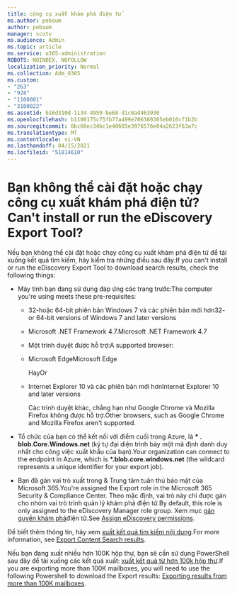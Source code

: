 ```yaml
---
title: công cụ xuất khám phá điện tử
ms.author: pebaum
author: pebaum
manager: scotv
ms.audience: Admin
ms.topic: article
ms.service: o365-administration
ROBOTS: NOINDEX, NOFOLLOW
localization_priority: Normal
ms.collection: Adm_O365
ms.custom:
- "263"
- "928"
- "1100001"
- "3100022"
ms.assetid: b16d310d-1134-4959-be68-d1c0ad463930
ms.openlocfilehash: b1100175c75fb77a499e706380305eb016cf1b2b
ms.sourcegitcommit: 8bc60ec34bc1e40685e3976576e04a2623f63a7c
ms.translationtype: MT
ms.contentlocale: vi-VN
ms.lasthandoff: 04/15/2021
ms.locfileid: "51814610"
---
```

# <a name="cant-install-or-run-the-ediscovery-export-tool"></a><span data-ttu-id="127c8-102">Bạn không thể cài đặt hoặc chạy công cụ xuất khám phá điện tử?</span><span class="sxs-lookup"><span data-stu-id="127c8-102">Can't install or run the eDiscovery Export Tool?</span></span>

<span data-ttu-id="127c8-103">Nếu bạn không thể cài đặt hoặc chạy công cụ xuất khám phá điện tử để tải xuống kết quả tìm kiếm, hãy kiểm tra những điều sau đây:</span><span class="sxs-lookup"><span data-stu-id="127c8-103">If you can't install or run the eDiscovery Export Tool to download search results, check the following things:</span></span>
  
- <span data-ttu-id="127c8-104">Máy tính bạn đang sử dụng đáp ứng các trang trước:</span><span class="sxs-lookup"><span data-stu-id="127c8-104">The computer you're using meets these pre-requisites:</span></span>

  - <span data-ttu-id="127c8-105">32-hoặc 64-bit phiên bản Windows 7 và các phiên bản mới hơn</span><span class="sxs-lookup"><span data-stu-id="127c8-105">32- or 64-bit versions of Windows 7 and later versions</span></span>

  - <span data-ttu-id="127c8-106">Microsoft .NET Framework 4.7.</span><span class="sxs-lookup"><span data-stu-id="127c8-106">Microsoft .NET Framework 4.7</span></span>

  - <span data-ttu-id="127c8-107">Một trình duyệt được hỗ trợ:</span><span class="sxs-lookup"><span data-stu-id="127c8-107">A supported browser:</span></span>

  - <span data-ttu-id="127c8-108">Microsoft Edge</span><span class="sxs-lookup"><span data-stu-id="127c8-108">Microsoft Edge</span></span>

    <span data-ttu-id="127c8-109">Hay</span><span class="sxs-lookup"><span data-stu-id="127c8-109">Or</span></span>

  - <span data-ttu-id="127c8-110">Internet Explorer 10 và các phiên bản mới hơn</span><span class="sxs-lookup"><span data-stu-id="127c8-110">Internet Explorer 10 and later versions</span></span>

    <span data-ttu-id="127c8-111">Các trình duyệt khác, chẳng hạn như Google Chrome và Mozilla Firefox không được hỗ trợ.</span><span class="sxs-lookup"><span data-stu-id="127c8-111">Other browsers, such as Google Chrome and Mozilla Firefox aren't supported.</span></span>

- <span data-ttu-id="127c8-112">Tổ chức của bạn có thể kết nối với điểm cuối trong Azure, là **\* . blob.Core.Windows.net** (ký tự đại diện trình bày một mã định danh duy nhất cho công việc xuất khẩu của bạn).</span><span class="sxs-lookup"><span data-stu-id="127c8-112">Your organization can connect to the endpoint in Azure, which is **\*.blob.core.windows.net** (the wildcard represents a unique identifier for your export job).</span></span>

- <span data-ttu-id="127c8-113">Bạn đã gán vai trò xuất trong &amp; Trung tâm tuân thủ bảo mật của Microsoft 365.</span><span class="sxs-lookup"><span data-stu-id="127c8-113">You're assigned the Export role in the Microsoft 365 Security &amp; Compliance Center.</span></span> <span data-ttu-id="127c8-114">Theo mặc định, vai trò này chỉ được gán cho nhóm vai trò trình quản lý khám phá điện tử.</span><span class="sxs-lookup"><span data-stu-id="127c8-114">By default, this role is only assigned to the eDiscovery Manager role group.</span></span> <span data-ttu-id="127c8-115">Xem mục [gán quyền khám phá](https://docs.microsoft.com/microsoft-365/compliance/assign-ediscovery-permissions)điện tử.</span><span class="sxs-lookup"><span data-stu-id="127c8-115">See [Assign eDiscovery permissions](https://docs.microsoft.com/microsoft-365/compliance/assign-ediscovery-permissions).</span></span>

<span data-ttu-id="127c8-116">Để biết thêm thông tin, hãy xem [xuất kết quả tìm kiếm nội dung](https://docs.microsoft.com/microsoft-365/compliance/export-search-results).</span><span class="sxs-lookup"><span data-stu-id="127c8-116">For more information, see [Export Content Search results](https://docs.microsoft.com/microsoft-365/compliance/export-search-results).</span></span>

<span data-ttu-id="127c8-117">Nếu bạn đang xuất nhiều hơn 100K hộp thư, bạn sẽ cần sử dụng PowerShell sau đây để tải xuống các kết quả xuất:  [xuất kết quả từ hơn 100k hộp thư](https://docs.microsoft.com/microsoft-365/compliance/export-search-results?view=o365-worldwide%23exporting-results-from-more-than-100000-mailboxes).</span><span class="sxs-lookup"><span data-stu-id="127c8-117">If you are exporting more than 100K mailboxes, you will need to use the following Powershell to download the Export results:  [Exporting results from more than 100K mailboxes](https://docs.microsoft.com/microsoft-365/compliance/export-search-results?view=o365-worldwide%23exporting-results-from-more-than-100000-mailboxes).</span></span>